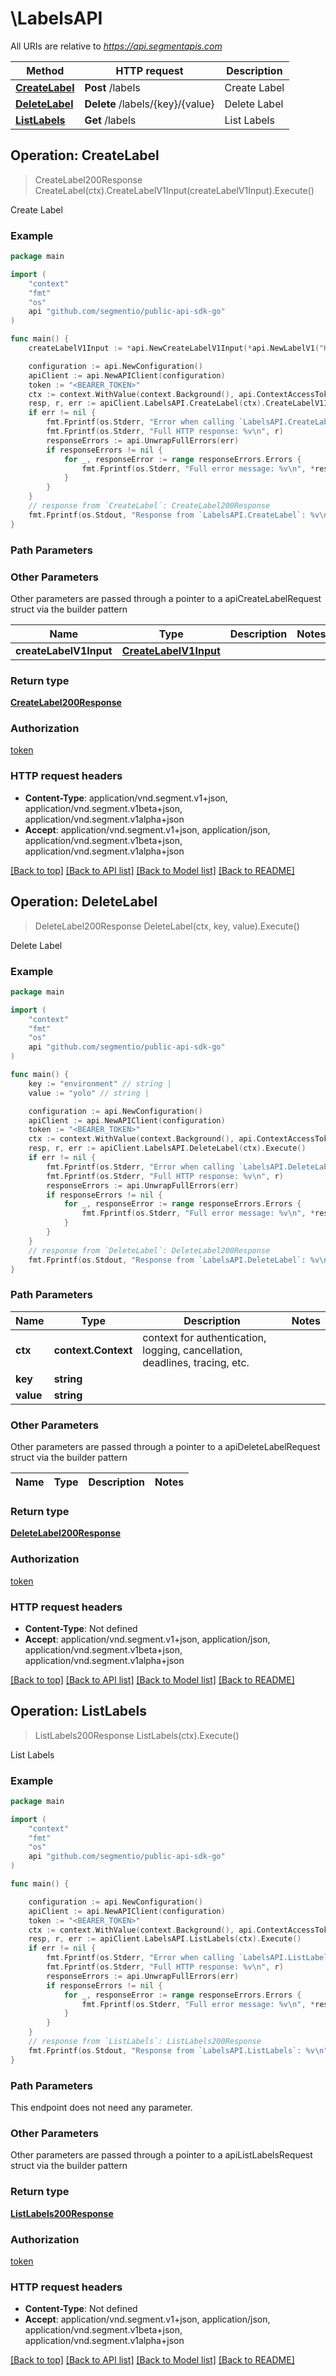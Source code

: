 # \LabelsAPI

All URIs are relative to *https://api.segmentapis.com*

Method | HTTP request | Description
------------- | ------------- | -------------
[**CreateLabel**](LabelsAPI.md#CreateLabel) | **Post** /labels | Create Label
[**DeleteLabel**](LabelsAPI.md#DeleteLabel) | **Delete** /labels/{key}/{value} | Delete Label
[**ListLabels**](LabelsAPI.md#ListLabels) | **Get** /labels | List Labels



## Operation: CreateLabel

> CreateLabel200Response CreateLabel(ctx).CreateLabelV1Input(createLabelV1Input).Execute()

Create Label



### Example

```go
package main

import (
    "context"
    "fmt"
    "os"
    api "github.com/segmentio/public-api-sdk-go"
)

func main() {
    createLabelV1Input := *api.NewCreateLabelV1Input(*api.NewLabelV1("Key_example", "Value_example")) // CreateLabelV1Input | 

    configuration := api.NewConfiguration()
    apiClient := api.NewAPIClient(configuration)
    token := "<BEARER_TOKEN>"
    ctx := context.WithValue(context.Background(), api.ContextAccessToken, token)
    resp, r, err := apiClient.LabelsAPI.CreateLabel(ctx).CreateLabelV1Input(createLabelV1Input).Execute()
    if err != nil {
        fmt.Fprintf(os.Stderr, "Error when calling `LabelsAPI.CreateLabel``: %v\n", err)
        fmt.Fprintf(os.Stderr, "Full HTTP response: %v\n", r)
        responseErrors := api.UnwrapFullErrors(err)
        if responseErrors != nil {
            for _, responseError := range responseErrors.Errors {
                fmt.Fprintf(os.Stderr, "Full error message: %v\n", *responseError.Message)
            }
        }
    }
    // response from `CreateLabel`: CreateLabel200Response
    fmt.Fprintf(os.Stdout, "Response from `LabelsAPI.CreateLabel`: %v\n", resp.GetData())
}
```

### Path Parameters



### Other Parameters

Other parameters are passed through a pointer to a apiCreateLabelRequest struct via the builder pattern


Name | Type | Description  | Notes
------------- | ------------- | ------------- | -------------
 **createLabelV1Input** | [**CreateLabelV1Input**](CreateLabelV1Input.md) |  | 

### Return type

[**CreateLabel200Response**](CreateLabel200Response.md)

### Authorization

[token](../README.md#token)

### HTTP request headers

- **Content-Type**: application/vnd.segment.v1+json, application/vnd.segment.v1beta+json, application/vnd.segment.v1alpha+json
- **Accept**: application/vnd.segment.v1+json, application/json, application/vnd.segment.v1beta+json, application/vnd.segment.v1alpha+json

[[Back to top]](#) [[Back to API list]](../README.md#documentation-for-api-endpoints)
[[Back to Model list]](../README.md#documentation-for-models)
[[Back to README]](../README.md)


## Operation: DeleteLabel

> DeleteLabel200Response DeleteLabel(ctx, key, value).Execute()

Delete Label



### Example

```go
package main

import (
    "context"
    "fmt"
    "os"
    api "github.com/segmentio/public-api-sdk-go"
)

func main() {
    key := "environment" // string | 
    value := "yolo" // string | 

    configuration := api.NewConfiguration()
    apiClient := api.NewAPIClient(configuration)
    token := "<BEARER_TOKEN>"
    ctx := context.WithValue(context.Background(), api.ContextAccessToken, token)
    resp, r, err := apiClient.LabelsAPI.DeleteLabel(ctx).Execute()
    if err != nil {
        fmt.Fprintf(os.Stderr, "Error when calling `LabelsAPI.DeleteLabel``: %v\n", err)
        fmt.Fprintf(os.Stderr, "Full HTTP response: %v\n", r)
        responseErrors := api.UnwrapFullErrors(err)
        if responseErrors != nil {
            for _, responseError := range responseErrors.Errors {
                fmt.Fprintf(os.Stderr, "Full error message: %v\n", *responseError.Message)
            }
        }
    }
    // response from `DeleteLabel`: DeleteLabel200Response
    fmt.Fprintf(os.Stdout, "Response from `LabelsAPI.DeleteLabel`: %v\n", resp.GetData())
}
```

### Path Parameters


Name | Type | Description  | Notes
------------- | ------------- | ------------- | -------------
**ctx** | **context.Context** | context for authentication, logging, cancellation, deadlines, tracing, etc.
**key** | **string** |  | 
**value** | **string** |  | 

### Other Parameters

Other parameters are passed through a pointer to a apiDeleteLabelRequest struct via the builder pattern


Name | Type | Description  | Notes
------------- | ------------- | ------------- | -------------



### Return type

[**DeleteLabel200Response**](DeleteLabel200Response.md)

### Authorization

[token](../README.md#token)

### HTTP request headers

- **Content-Type**: Not defined
- **Accept**: application/vnd.segment.v1+json, application/json, application/vnd.segment.v1beta+json, application/vnd.segment.v1alpha+json

[[Back to top]](#) [[Back to API list]](../README.md#documentation-for-api-endpoints)
[[Back to Model list]](../README.md#documentation-for-models)
[[Back to README]](../README.md)


## Operation: ListLabels

> ListLabels200Response ListLabels(ctx).Execute()

List Labels



### Example

```go
package main

import (
    "context"
    "fmt"
    "os"
    api "github.com/segmentio/public-api-sdk-go"
)

func main() {

    configuration := api.NewConfiguration()
    apiClient := api.NewAPIClient(configuration)
    token := "<BEARER_TOKEN>"
    ctx := context.WithValue(context.Background(), api.ContextAccessToken, token)
    resp, r, err := apiClient.LabelsAPI.ListLabels(ctx).Execute()
    if err != nil {
        fmt.Fprintf(os.Stderr, "Error when calling `LabelsAPI.ListLabels``: %v\n", err)
        fmt.Fprintf(os.Stderr, "Full HTTP response: %v\n", r)
        responseErrors := api.UnwrapFullErrors(err)
        if responseErrors != nil {
            for _, responseError := range responseErrors.Errors {
                fmt.Fprintf(os.Stderr, "Full error message: %v\n", *responseError.Message)
            }
        }
    }
    // response from `ListLabels`: ListLabels200Response
    fmt.Fprintf(os.Stdout, "Response from `LabelsAPI.ListLabels`: %v\n", resp.GetData())
}
```

### Path Parameters

This endpoint does not need any parameter.

### Other Parameters

Other parameters are passed through a pointer to a apiListLabelsRequest struct via the builder pattern


### Return type

[**ListLabels200Response**](ListLabels200Response.md)

### Authorization

[token](../README.md#token)

### HTTP request headers

- **Content-Type**: Not defined
- **Accept**: application/vnd.segment.v1+json, application/json, application/vnd.segment.v1beta+json, application/vnd.segment.v1alpha+json

[[Back to top]](#) [[Back to API list]](../README.md#documentation-for-api-endpoints)
[[Back to Model list]](../README.md#documentation-for-models)
[[Back to README]](../README.md)

